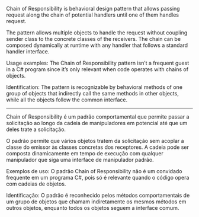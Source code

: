 Chain of Responsibility is behavioral design pattern that allows passing request along the chain of potential handlers until one of them handles request.

The pattern allows multiple objects to handle the request without coupling sender class to the concrete classes of the receivers. The chain can be composed dynamically at runtime with any handler that follows a standard handler interface.

Usage examples: The Chain of Responsibility pattern isn’t a frequent guest in a C# program since it’s only relevant when code operates with chains of objects.

Identification: The pattern is recognizable by behavioral methods of one group of objects that indirectly call the same methods in other objects, while all the objects follow the common interface.

--------------------------------------------------------------------------------------------------------------------
Chain of Responsibility é um padrão comportamental que permite passar a solicitação ao longo da cadeia de manipuladores em potencial até que um deles trate a solicitação.

O padrão permite que vários objetos tratem da solicitação sem acoplar a classe do emissor às classes concretas dos receptores. A cadeia pode ser composta dinamicamente em tempo de execução com qualquer manipulador que siga uma interface de manipulador padrão.

Exemplos de uso: O padrão Chain of Responsibility não é um convidado frequente em um programa C#, pois só é relevante quando o código opera com cadeias de objetos.

Identificação: O padrão é reconhecido pelos métodos comportamentais de um grupo de objetos que chamam indiretamente os mesmos métodos em outros objetos, enquanto todos os objetos seguem a interface comum.
